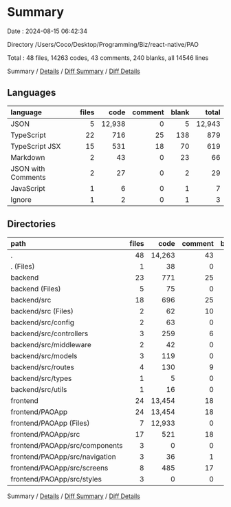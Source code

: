 # Summary

Date : 2024-08-15 06:42:34

Directory /Users/Coco/Desktop/Programming/Biz/react-native/PAO

Total : 48 files,  14263 codes, 43 comments, 240 blanks, all 14546 lines

Summary / [Details](details.md) / [Diff Summary](diff.md) / [Diff Details](diff-details.md)

## Languages
| language | files | code | comment | blank | total |
| :--- | ---: | ---: | ---: | ---: | ---: |
| JSON | 5 | 12,938 | 0 | 5 | 12,943 |
| TypeScript | 22 | 716 | 25 | 138 | 879 |
| TypeScript JSX | 15 | 531 | 18 | 70 | 619 |
| Markdown | 2 | 43 | 0 | 23 | 66 |
| JSON with Comments | 2 | 27 | 0 | 2 | 29 |
| JavaScript | 1 | 6 | 0 | 1 | 7 |
| Ignore | 1 | 2 | 0 | 1 | 3 |

## Directories
| path | files | code | comment | blank | total |
| :--- | ---: | ---: | ---: | ---: | ---: |
| . | 48 | 14,263 | 43 | 240 | 14,546 |
| . (Files) | 1 | 38 | 0 | 18 | 56 |
| backend | 23 | 771 | 25 | 139 | 935 |
| backend (Files) | 5 | 75 | 0 | 9 | 84 |
| backend/src | 18 | 696 | 25 | 130 | 851 |
| backend/src (Files) | 2 | 62 | 10 | 18 | 90 |
| backend/src/config | 2 | 63 | 0 | 10 | 73 |
| backend/src/controllers | 3 | 259 | 6 | 45 | 310 |
| backend/src/middleware | 2 | 42 | 0 | 11 | 53 |
| backend/src/models | 3 | 119 | 0 | 15 | 134 |
| backend/src/routes | 4 | 130 | 9 | 24 | 163 |
| backend/src/types | 1 | 5 | 0 | 2 | 7 |
| backend/src/utils | 1 | 16 | 0 | 5 | 21 |
| frontend | 24 | 13,454 | 18 | 83 | 13,555 |
| frontend/PAOApp | 24 | 13,454 | 18 | 83 | 13,555 |
| frontend/PAOApp (Files) | 7 | 12,933 | 0 | 12 | 12,945 |
| frontend/PAOApp/src | 17 | 521 | 18 | 71 | 610 |
| frontend/PAOApp/src/components | 3 | 0 | 0 | 3 | 3 |
| frontend/PAOApp/src/navigation | 3 | 36 | 1 | 9 | 46 |
| frontend/PAOApp/src/screens | 8 | 485 | 17 | 56 | 558 |
| frontend/PAOApp/src/styles | 3 | 0 | 0 | 3 | 3 |

Summary / [Details](details.md) / [Diff Summary](diff.md) / [Diff Details](diff-details.md)